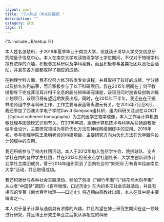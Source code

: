 ```yaml
---
layout: post
title: "个人陈述（中文简要版）"
description: ""
category: 杂文
tags: []
---
```

{% include JB/setup %}

本人姓名张楚珩，于2016年夏季毕业于南京大学，现就读于清华大学交叉信息研究院量子信息中心。本人在南京大学攻读物理学学士学位期间，不仅对于物理学科抱有浓厚的兴趣，积极参加科研以及学科竞赛，而且积极参与各类社团以及社会活动，并且在各方面都取得了相应的成绩。

在物理学科方面，我不仅努力修习各类专业课程，并且取得了较好的成绩，学分绩以及排名名列前茅，而且积极参与了以下科研项目。我在2015年期间在丁剑平教授指导下完成菲涅耳非相干全息的超分辨率研究课题，该项目同时是省级创新训练计划项目，该项目将有望近期发表出版。同时，在2015年下半年，我还在在王振林老师组中参与科研工作，工作主要与表面等离激元有关。在2015年7月至8月，我还参加了西澳大学电子学院David Sampson组科研，组内科研关注点在以OCT（Optical coherent tomography）为主的医学生物学成像，本人工作与计算机图像处理与图像模式识别有关。在2016年初，跟随计算机技术与科学系俞扬副教授做毕业设计，主要研究领域为零阶优化方法在神经网络训练中的应用。2016年初，参与物理学院王漱明老师的科研项目，主要研究方向为优化方法在光学器件设计领域中的应用。

我还积极参与了校内社团活动。本人于2012年加入包括学生会、院排球队、支点学社在内的各种学生社团，并在2013年担任支点学社副社长、大学生创新训练计划学社主席团成员，曾于2014年组织策划了面向社会的“果壳网·万有青年烩@南京大学”活动，并且取得成功。

我还积极参与各种社会实践活动，参加了包括《“绵竹年画”与“桃花坞木刻年画” 从业者“中国梦”调研》《百年物理，口述历史》在内的多项社会实践活动，并且有相应的专著《南大百年物理——口述史》将近期由高教社出版，本人在其中是主要编者之一。

本人对于量子计算与通信具有浓厚的兴趣，并且希望在博士研究生期间在这一领域进行研究，并且博士研究生毕业之后拟从事相应的科研
